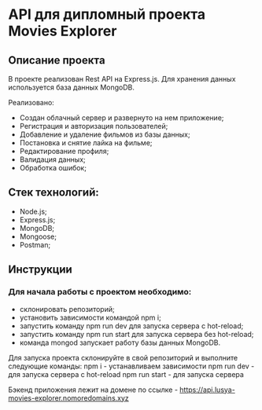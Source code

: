 # API для дипломный проекта Movies Explorer

## Описание проекта

В проекте реализован Rest API на Express.js. Для хранения данных используется база данных MongoDB.

Реализовано:
- Создан облачный сервер и развернуто на нем приложение;
- Регистрация и авторизация пользователей;
- Добавление и удаление фильмов из базы данных;
- Постановка и снятие лайка на фильме;
- Редактирование профиля;
- Валидация данных;
- Обработка ошибок;

## Стек технологий:

- Node.js;
- Express.js;
- MongoDB;
- Mongoose;
- Postman;

## Инструкции

### Для начала работы с проектом необходимо:

- склонировать репозиторий;
- установить зависимости командой npm i;
- запустить команду npm run dev для запуска сервера с hot-reload;
- запустить команду npm run start для запуска сервера без hot-reload;
- команда mongod запускает работу базы данных MongoDB.


Для запуска проекта склонируйте в свой репозиторий и выполните следующие команды:
npm i - устанавливаем зависимости
npm run dev - для запуска сервера с hot-reload
npm run start - для запуска сервера

Бэкенд приложения лежит на домене по ссылке - https://api.lusya-movies-explorer.nomoredomains.xyz

